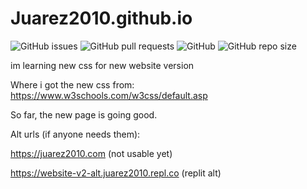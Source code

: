 # Juarez2010.github.io

![GitHub issues](https://img.shields.io/github/issues/Juarez2010/Juarez2010.github.io?logo=github&style=flat-square) 
![GitHub pull requests](https://img.shields.io/github/issues-pr/Juarez2010/Juarez2010.github.io?label=Pull%20requests&logo=github&style=flat-square) 
![GitHub](https://camo.githubusercontent.com/f28a7deb550531819f6bd9bec73de42b6f365b795c1f2cc77484ff9729a791df/68747470733a2f2f696d672e736869656c64732e696f2f6769746875622f6c6963656e73652f336b68302f336b68302e6769746875622e696f3f6c6162656c3d4c6963656e6365266c6f676f3d676974687562267374796c653d666c61742d737175617265) 
![GitHub repo size](https://img.shields.io/github/repo-size/Juarez2010/Juarez2010.github.io?label=Repo%20size&logo=github&style=flat-square)

im learning new css for new website version

Where i got the new css from: https://www.w3schools.com/w3css/default.asp

So far, the new page is going good. 


Alt urls (if anyone needs them): 

https://juarez2010.com (not usable yet)

https://website-v2-alt.juarez2010.repl.co (replit alt)

